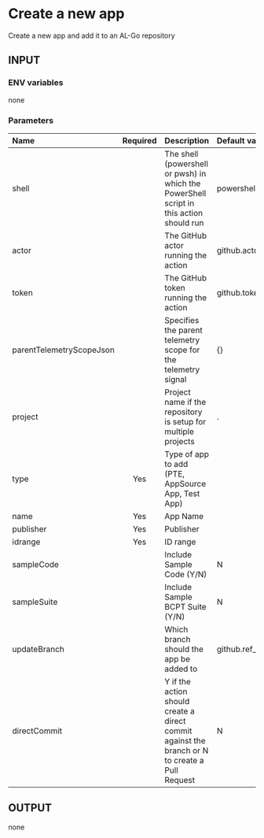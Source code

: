 # Create a new app
Create a new app and add it to an AL-Go repository

## INPUT

### ENV variables
none

### Parameters
| Name                     | Required | Description                                                                                    | Default value   |
| :----------------------- | :------: | :--------------------------------------------------------------------------------------------- | :-------------- |
| shell                    |          | The shell (powershell or pwsh) in which the PowerShell script in this action should run        | powershell      |
| actor                    |          | The GitHub actor running the action                                                            | github.actor    |
| token                    |          | The GitHub token running the action                                                            | github.token    |
| parentTelemetryScopeJson |          | Specifies the parent telemetry scope for the telemetry signal                                  | {}              |
| project                  |          | Project name if the repository is setup for multiple projects                                  | .               |
| type                     |   Yes    | Type of app to add (PTE, AppSource App, Test App)                                              |                 |
| name                     |   Yes    | App Name                                                                                       |                 |
| publisher                |   Yes    | Publisher                                                                                      |                 |
| idrange                  |   Yes    | ID range                                                                                       |                 |
| sampleCode               |          | Include Sample Code (Y/N)                                                                      | N               |
| sampleSuite              |          | Include Sample BCPT Suite (Y/N)                                                                | N               |
| updateBranch             |          | Which branch should the app be added to                                                        | github.ref_name |
| directCommit             |          | Y if the action should create a direct commit against the branch or N to create a Pull Request | N               |

## OUTPUT
none
